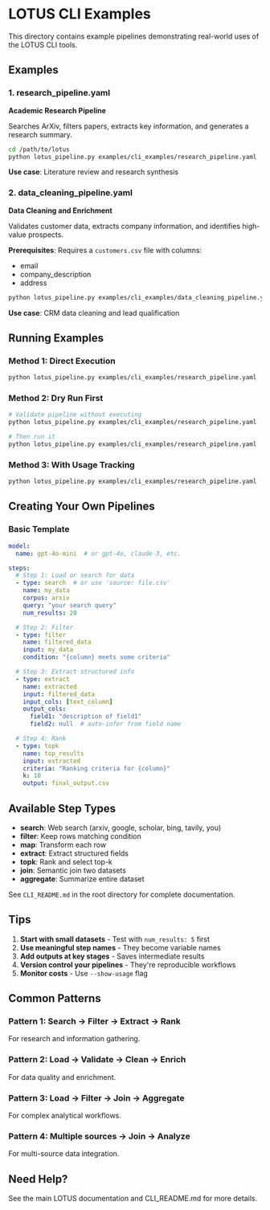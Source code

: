 # LOTUS CLI Examples

This directory contains example pipelines demonstrating real-world uses of the LOTUS CLI tools.

## Examples

### 1. research_pipeline.yaml
**Academic Research Pipeline**

Searches ArXiv, filters papers, extracts key information, and generates a research summary.

```bash
cd /path/to/lotus
python lotus_pipeline.py examples/cli_examples/research_pipeline.yaml
```

**Use case**: Literature review and research synthesis

### 2. data_cleaning_pipeline.yaml
**Data Cleaning and Enrichment**

Validates customer data, extracts company information, and identifies high-value prospects.

**Prerequisites**: Requires a `customers.csv` file with columns:
- email
- company_description
- address

```bash
python lotus_pipeline.py examples/cli_examples/data_cleaning_pipeline.yaml
```

**Use case**: CRM data cleaning and lead qualification

## Running Examples

### Method 1: Direct Execution
```bash
python lotus_pipeline.py examples/cli_examples/research_pipeline.yaml
```

### Method 2: Dry Run First
```bash
# Validate pipeline without executing
python lotus_pipeline.py examples/cli_examples/research_pipeline.yaml --dry-run

# Then run it
python lotus_pipeline.py examples/cli_examples/research_pipeline.yaml
```

### Method 3: With Usage Tracking
```bash
python lotus_pipeline.py examples/cli_examples/research_pipeline.yaml --show-usage
```

## Creating Your Own Pipelines

### Basic Template

```yaml
model:
  name: gpt-4o-mini  # or gpt-4o, claude-3, etc.

steps:
  # Step 1: Load or search for data
  - type: search  # or use 'source: file.csv'
    name: my_data
    corpus: arxiv
    query: "your search query"
    num_results: 20

  # Step 2: Filter
  - type: filter
    name: filtered_data
    input: my_data
    condition: "{column} meets some criteria"

  # Step 3: Extract structured info
  - type: extract
    name: extracted
    input: filtered_data
    input_cols: [text_column]
    output_cols:
      field1: "description of field1"
      field2: null  # auto-infer from field name

  # Step 4: Rank
  - type: topk
    name: top_results
    input: extracted
    criteria: "Ranking criteria for {column}"
    k: 10
    output: final_output.csv
```

## Available Step Types

- **search**: Web search (arxiv, google, scholar, bing, tavily, you)
- **filter**: Keep rows matching condition
- **map**: Transform each row
- **extract**: Extract structured fields
- **topk**: Rank and select top-k
- **join**: Semantic join two datasets
- **aggregate**: Summarize entire dataset

See `CLI_README.md` in the root directory for complete documentation.

## Tips

1. **Start with small datasets** - Test with `num_results: 5` first
2. **Use meaningful step names** - They become variable names
3. **Add outputs at key stages** - Saves intermediate results
4. **Version control your pipelines** - They're reproducible workflows
5. **Monitor costs** - Use `--show-usage` flag

## Common Patterns

### Pattern 1: Search → Filter → Extract → Rank
For research and information gathering.

### Pattern 2: Load → Validate → Clean → Enrich
For data quality and enrichment.

### Pattern 3: Load → Filter → Join → Aggregate
For complex analytical workflows.

### Pattern 4: Multiple sources → Join → Analyze
For multi-source data integration.

## Need Help?

See the main LOTUS documentation and CLI_README.md for more details.
